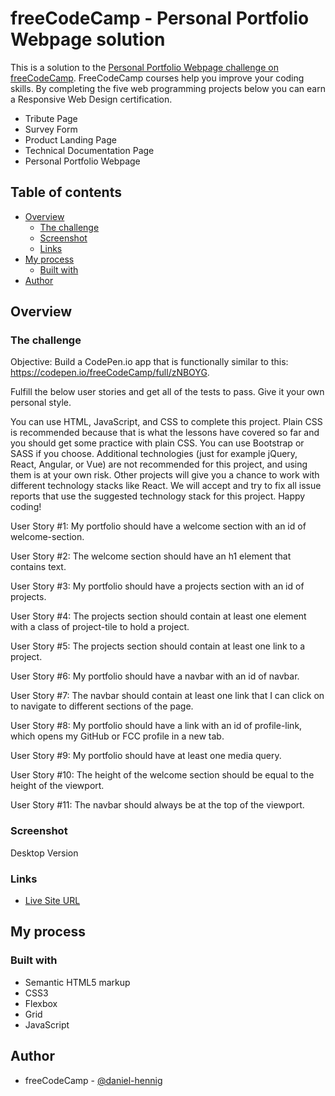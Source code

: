 # freeCodeCamp - Personal Portfolio Webpage solution

This is a solution to the [Personal Portfolio Webpage challenge on freeCodeCamp](https://www.freecodecamp.org/learn/responsive-web-design/responsive-web-design-projects/build-a-personal-portfolio-webpage). FreeCodeCamp courses help you improve your coding skills. By completing the five web programming projects below you can earn a Responsive Web Design certification.
- Tribute Page
- Survey Form
- Product Landing Page
- Technical Documentation Page
- Personal Portfolio Webpage

## Table of contents

- [Overview](#overview)
  - [The challenge](#the-challenge)
  - [Screenshot](#screenshot)
  - [Links](#links)
- [My process](#my-process)
  - [Built with](#built-with)
- [Author](#author)

## Overview

### The challenge

Objective: Build a CodePen.io app that is functionally similar to this: https://codepen.io/freeCodeCamp/full/zNBOYG.

Fulfill the below user stories and get all of the tests to pass. Give it your own personal style.

You can use HTML, JavaScript, and CSS to complete this project. Plain CSS is recommended because that is what the lessons have covered so far and you should get some practice with plain CSS. You can use Bootstrap or SASS if you choose. Additional technologies (just for example jQuery, React, Angular, or Vue) are not recommended for this project, and using them is at your own risk. Other projects will give you a chance to work with different technology stacks like React. We will accept and try to fix all issue reports that use the suggested technology stack for this project. Happy coding!

User Story #1: My portfolio should have a welcome section with an id of welcome-section.

User Story #2: The welcome section should have an h1 element that contains text.

User Story #3: My portfolio should have a projects section with an id of projects.

User Story #4: The projects section should contain at least one element with a class of project-tile to hold a project.

User Story #5: The projects section should contain at least one link to a project.

User Story #6: My portfolio should have a navbar with an id of navbar.

User Story #7: The navbar should contain at least one link that I can click on to navigate to different sections of the page.

User Story #8: My portfolio should have a link with an id of profile-link, which opens my GitHub or FCC profile in a new tab.

User Story #9: My portfolio should have at least one media query.

User Story #10: The height of the welcome section should be equal to the height of the viewport.

User Story #11: The navbar should always be at the top of the viewport.

### Screenshot

Desktop Version


### Links

- [Live Site URL](https://ppp-by-danielhennig.netlify.app/)

## My process

### Built with

- Semantic HTML5 markup
- CSS3
- Flexbox
- Grid
- JavaScript

## Author

- freeCodeCamp - [@daniel-hennig](https://www.freecodecamp.org/daniel-hennig)
